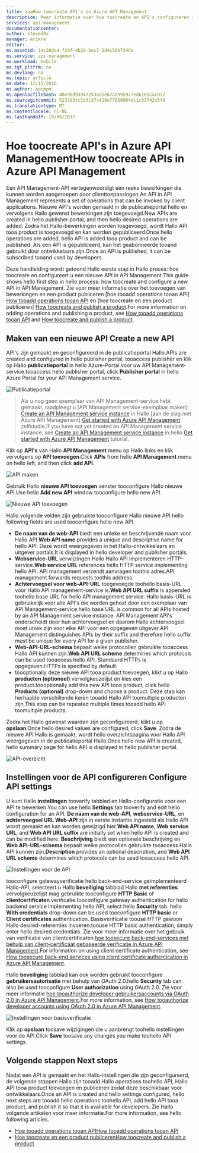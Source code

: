 ```yaml
---
title: aaaHow toocreate API's in Azure API Management
description: Meer informatie over hoe toocreate en API's configureren in Azure API Management.
services: api-management
documentationcenter: 
author: steved0x
manager: erikre
editor: 
ms.assetid: 14c20da4-f29f-4b28-bec7-3d4c50b734da
ms.service: api-management
ms.workload: mobile
ms.tgt_pltfrm: na
ms.devlang: na
ms.topic: article
ms.date: 12/15/2016
ms.author: apimpm
ms.openlocfilehash: 48ed8d93947253aa1e67ad995927ed6101cac072
ms.sourcegitcommit: 523283cc1b3c37c428e77850964dc1c33742c5f0
ms.translationtype: MT
ms.contentlocale: nl-NL
ms.lasthandoff: 10/06/2017
---
```

# <a name="how-toocreate-apis-in-azure-api-management"></a><span data-ttu-id="2ec18-103">Hoe toocreate API's in Azure API Management</span><span class="sxs-lookup"><span data-stu-id="2ec18-103">How toocreate APIs in Azure API Management</span></span>
<span data-ttu-id="2ec18-104">Een API Management-API vertegenwoordigt een reeks bewerkingen die kunnen worden aangeroepen door clienttoepassingen.</span><span class="sxs-lookup"><span data-stu-id="2ec18-104">An API in API Management represents a set of operations that can be invoked by client applications.</span></span> <span data-ttu-id="2ec18-105">Nieuwe API's worden gemaakt in de publicatieportal hello en vervolgens Hallo gewenst bewerkingen zijn toegevoegd.</span><span class="sxs-lookup"><span data-stu-id="2ec18-105">New APIs are created in hello publisher portal, and then hello desired operations are added.</span></span> <span data-ttu-id="2ec18-106">Zodra het Hallo-bewerkingen worden toegevoegd, wordt Hallo API tooa product is toegevoegd en kan worden gepubliceerd.</span><span class="sxs-lookup"><span data-stu-id="2ec18-106">Once hello operations are added, hello API is added tooa product and can be published.</span></span> <span data-ttu-id="2ec18-107">Als een API is gepubliceerd, kan het geabonneerde tooand gebruikt door ontwikkelaars zijn.</span><span class="sxs-lookup"><span data-stu-id="2ec18-107">Once an API is published, it can be subscribed tooand used by developers.</span></span>

<span data-ttu-id="2ec18-108">Deze handleiding wordt getoond Hallo eerste stap in Hallo proces: hoe toocreate en configureert u een nieuwe API in API Management.</span><span class="sxs-lookup"><span data-stu-id="2ec18-108">This guide shows hello first step in hello process: how toocreate and configure a new API in API Management.</span></span> <span data-ttu-id="2ec18-109">Zie voor meer informatie over het toevoegen van bewerkingen en een product publiceren [hoe tooadd operations tooan API] [ How tooadd operations tooan API] en [hoe toocreate en een product publiceren] [ How toocreate and publish a product].</span><span class="sxs-lookup"><span data-stu-id="2ec18-109">For more information on adding operations and publishing a product, see [How tooadd operations tooan API][How tooadd operations tooan API] and [How toocreate and publish a product][How toocreate and publish a product].</span></span>

## <span data-ttu-id="2ec18-110"><a name="create-new-api"></a>Maken van een nieuwe API</span><span class="sxs-lookup"><span data-stu-id="2ec18-110"><a name="create-new-api"> </a>Create a new API</span></span>
<span data-ttu-id="2ec18-111">API's zijn gemaakt en geconfigureerd in de publicatieportal Hallo.</span><span class="sxs-lookup"><span data-stu-id="2ec18-111">APIs are created and configured in hello publisher portal.</span></span> <span data-ttu-id="2ec18-112">tooaccess publisher en klik op Hallo **publicatieportal** in hello Azure-Portal voor uw API Management-service.</span><span class="sxs-lookup"><span data-stu-id="2ec18-112">tooaccess hello publisher portal, click **Publisher portal** in hello Azure Portal for your API Management service.</span></span>

![Publicatieportal][api-management-management-console]

> <span data-ttu-id="2ec18-114">Als u nog geen exemplaar van API Management-service hebt gemaakt, raadpleegt u [API Management service-exemplaar maken] [ Create an API Management service instance] in Hallo [aan de slag met Azure API Management] [ Get started with Azure API Management] zelfstudie.</span><span class="sxs-lookup"><span data-stu-id="2ec18-114">If you have not yet created an API Management service instance, see [Create an API Management service instance][Create an API Management service instance] in hello [Get started with Azure API Management][Get started with Azure API Management] tutorial.</span></span>
> 
> 

<span data-ttu-id="2ec18-115">Klik op **API's** van Hallo **API Management** menu op Hallo links en klik vervolgens op **API toevoegen**.</span><span class="sxs-lookup"><span data-stu-id="2ec18-115">Click **APIs** from hello **API Management** menu on hello left, and then click **add API**.</span></span>

![API maken][api-management-create-api]

<span data-ttu-id="2ec18-117">Gebruik Hallo **nieuwe API toevoegen** venster tooconfigure Hallo nieuwe API.</span><span class="sxs-lookup"><span data-stu-id="2ec18-117">Use hello **Add new API** window tooconfigure hello new API.</span></span>

![Nieuwe API toevoegen][api-management-add-new-api]

<span data-ttu-id="2ec18-119">Hallo volgende velden zijn gebruikte tooconfigure Hallo nieuwe API.</span><span class="sxs-lookup"><span data-stu-id="2ec18-119">hello following fields are used tooconfigure hello new API.</span></span>

* <span data-ttu-id="2ec18-120">**De naam van de web-API** biedt een unieke en beschrijvende naam voor Hallo API.</span><span class="sxs-lookup"><span data-stu-id="2ec18-120">**Web API name** provides a unique and descriptive name for hello API.</span></span> <span data-ttu-id="2ec18-121">Deze wordt weergegeven in het Hallo-ontwikkelaars en uitgever portals.</span><span class="sxs-lookup"><span data-stu-id="2ec18-121">It is displayed in hello developer and publisher portals.</span></span>
* <span data-ttu-id="2ec18-122">**Webservice-URL** verwijzingen Hallo Hallo API implementeren HTTP-service.</span><span class="sxs-lookup"><span data-stu-id="2ec18-122">**Web service URL** references hello HTTP service implementing hello API.</span></span> <span data-ttu-id="2ec18-123">API management verzendt aanvragen toothis adres.</span><span class="sxs-lookup"><span data-stu-id="2ec18-123">API management forwards requests toothis address.</span></span>
* <span data-ttu-id="2ec18-124">**Achtervoegsel voor web-API-URL** toegevoegde toohello basis-URL voor Hallo API management-service is.</span><span class="sxs-lookup"><span data-stu-id="2ec18-124">**Web API URL suffix** is appended toohello base URL for hello API management service.</span></span> <span data-ttu-id="2ec18-125">Hallo basis-URL is gebruikelijk voor alle API's die worden gehost door een exemplaar van API Management-service.</span><span class="sxs-lookup"><span data-stu-id="2ec18-125">hello base URL is common for all APIs hosted by an API Management service instance.</span></span> <span data-ttu-id="2ec18-126">API Management API's onderscheidt door hun achtervoegsel en daarom Hallo achtervoegsel moet uniek zijn voor elke API voor een opgegeven uitgever.</span><span class="sxs-lookup"><span data-stu-id="2ec18-126">API Management distinguishes APIs by their suffix and therefore hello suffix must be unique for every API for a given publisher.</span></span>
* <span data-ttu-id="2ec18-127">**Web-API-URL-schema** bepaalt welke protocollen gebruikte tooaccess Hallo API kunnen zijn.</span><span class="sxs-lookup"><span data-stu-id="2ec18-127">**Web API URL scheme** determines which protocols can be used tooaccess hello API.</span></span> <span data-ttu-id="2ec18-128">Standaard HTTPs is opgegeven.</span><span class="sxs-lookup"><span data-stu-id="2ec18-128">HTTPs is specified by default.</span></span>
* <span data-ttu-id="2ec18-129">toooptionally deze nieuwe API tooa product toevoegen, klikt u op Hallo **producten (optioneel)** vervolgkeuzelijst en kies een product.</span><span class="sxs-lookup"><span data-stu-id="2ec18-129">toooptionally add this new API tooa product, click hello **Products (optional)** drop-down and choose a product.</span></span> <span data-ttu-id="2ec18-130">Deze stap kan herhaalde verschillende keren tooadd Hallo API toomultiple producten zijn.</span><span class="sxs-lookup"><span data-stu-id="2ec18-130">This step can be repeated multiple times tooadd hello API toomultiple products.</span></span>

<span data-ttu-id="2ec18-131">Zodra het Hallo gewenst waarden zijn geconfigureerd, klikt u op **opslaan**.</span><span class="sxs-lookup"><span data-stu-id="2ec18-131">Once hello desired values are configured, click **Save**.</span></span> <span data-ttu-id="2ec18-132">Zodra de nieuwe API Hallo is gemaakt, wordt hello overzichtspagina voor Hallo API weergegeven in de publicatieportal Hallo.</span><span class="sxs-lookup"><span data-stu-id="2ec18-132">Once hello new API is created, hello summary page for hello API is displayed in hello publisher portal.</span></span>

![API-overzicht][api-management-api-summary]

## <span data-ttu-id="2ec18-134"><a name="configure-api-settings"></a>Instellingen voor de API configureren</span><span class="sxs-lookup"><span data-stu-id="2ec18-134"><a name="configure-api-settings"> </a>Configure API settings</span></span>
<span data-ttu-id="2ec18-135">U kunt Hallo **instellingen** tooverify tabblad en Hallo-configuratie voor een API te bewerken.</span><span class="sxs-lookup"><span data-stu-id="2ec18-135">You can use hello **Settings** tab tooverify and edit hello configuration for an API.</span></span> <span data-ttu-id="2ec18-136">**De naam van de web-API**, **webservice-URL**, en **achtervoegsel URL Web-API** zijn in eerste instantie ingesteld als Hallo API wordt gemaakt en kan worden gewijzigd hier.</span><span class="sxs-lookup"><span data-stu-id="2ec18-136">**Web API name**, **Web service URL**, and **Web API URL suffix** are initially set when hello API is created and can be modified here.</span></span> <span data-ttu-id="2ec18-137">**Beschrijving** biedt een optionele beschrijving en **Web API-URL-schema** bepaalt welke protocollen gebruikte tooaccess Hallo API kunnen zijn.</span><span class="sxs-lookup"><span data-stu-id="2ec18-137">**Description** provides an optional description, and **Web API URL scheme** determines which protocols can be used tooaccess hello API.</span></span>

![Instellingen voor de API][api-management-api-settings]

<span data-ttu-id="2ec18-139">tooconfigure gatewayverificatie hello back-end-service geïmplementeerd Hallo-API, selecteert u Hallo **beveiliging** tabblad Hallo **met referenties** vervolgkeuzelijst mag gebruikte tooconfigure **HTTP Basic** of **clientcertificaten** verificatie.</span><span class="sxs-lookup"><span data-stu-id="2ec18-139">tooconfigure gateway authentication for hello backend service implementing hello API, select hello **Security** tab. hello **With credentials** drop-down can be used tooconfigure **HTTP basic** or **Client certificates** authentication.</span></span> <span data-ttu-id="2ec18-140">Basisverificatie toouse HTTP gewoon Hallo desired-referenties invoeren.</span><span class="sxs-lookup"><span data-stu-id="2ec18-140">toouse HTTP basic authentication, simply enter hello desired credentials.</span></span> <span data-ttu-id="2ec18-141">Zie voor meer informatie over het gebruik van verificatie van clientcertificaten [hoe toosecure back-end-services met behulp van client-certificaat gebaseerde verificatie in Azure API Management][How toosecure back-end services using client certificate authentication in Azure API Management].</span><span class="sxs-lookup"><span data-stu-id="2ec18-141">For information on using client certificate authentication, see [How toosecure back-end services using client certificate authentication in Azure API Management][How toosecure back-end services using client certificate authentication in Azure API Management].</span></span>

<span data-ttu-id="2ec18-142">Hallo **beveiliging** tabblad kan ook worden gebruikt tooconfigure **gebruikersautorisatie** met behulp van OAuth 2.0.</span><span class="sxs-lookup"><span data-stu-id="2ec18-142">hello **Security** tab can also be used tooconfigure **User authorization** using OAuth 2.0.</span></span> <span data-ttu-id="2ec18-143">Zie voor meer informatie [hoe tooauthorize developer gebruikersaccounts via OAuth 2.0 in Azure API Management][How tooauthorize developer accounts using OAuth 2.0 in Azure API Management].</span><span class="sxs-lookup"><span data-stu-id="2ec18-143">For more information, see [How tooauthorize developer accounts using OAuth 2.0 in Azure API Management][How tooauthorize developer accounts using OAuth 2.0 in Azure API Management].</span></span>

![Instellingen voor basisverificatie][api-management-api-settings-credentials]

<span data-ttu-id="2ec18-145">Klik op **opslaan** toosave wijzigingen die u aanbrengt toohello instellingen voor de API.</span><span class="sxs-lookup"><span data-stu-id="2ec18-145">Click **Save** toosave any changes you make toohello API settings.</span></span>

## <span data-ttu-id="2ec18-146"><a name="next-steps"> </a>Volgende stappen</span><span class="sxs-lookup"><span data-stu-id="2ec18-146"><a name="next-steps"> </a>Next steps</span></span>
<span data-ttu-id="2ec18-147">Nadat een API is gemaakt en het Hallo-instellingen die zijn geconfigureerd, de volgende stappen Hallo zijn tooadd Hallo operations toohello API, Hallo API tooa product toevoegen en publiceren zodat deze beschikbaar voor ontwikkelaars.</span><span class="sxs-lookup"><span data-stu-id="2ec18-147">Once an API is created and hello settings configured, hello next steps are tooadd hello operations toohello API, add hello API tooa product, and publish it so that it is available for developers.</span></span> <span data-ttu-id="2ec18-148">Zie Hallo volgende artikelen voor meer informatie.</span><span class="sxs-lookup"><span data-stu-id="2ec18-148">For more information, see hello following articles.</span></span>

* <span data-ttu-id="2ec18-149">[Hoe tooadd operations tooan API][How tooadd operations tooan API]</span><span class="sxs-lookup"><span data-stu-id="2ec18-149">[How tooadd operations tooan API][How tooadd operations tooan API]</span></span>
* <span data-ttu-id="2ec18-150">[Hoe toocreate en een product publiceren][How toocreate and publish a product]</span><span class="sxs-lookup"><span data-stu-id="2ec18-150">[How toocreate and publish a product][How toocreate and publish a product]</span></span>

[api-management-create-api]: ./media/api-management-howto-create-apis/api-management-create-api.png
[api-management-management-console]: ./media/api-management-howto-create-apis/api-management-management-console.png
[api-management-add-new-api]: ./media/api-management-howto-create-apis/api-management-add-new-api.png
[api-management-api-settings]: ./media/api-management-howto-create-apis/api-management-api-settings.png
[api-management-api-settings-credentials]: ./media/api-management-howto-create-apis/api-management-api-settings-credentials.png
[api-management-api-summary]: ./media/api-management-howto-create-apis/api-management-api-summary.png
[api-management-echo-operations]: ./media/api-management-howto-create-apis/api-management-echo-operations.png

[What is an API?]: #what-is-api
[Create a new API]: #create-new-api
[Configure API settings]: #configure-api-settings
[Configure API operations]: #configure-api-operations
[Next steps]: #next-steps

[How tooadd operations tooan API]: api-management-howto-add-operations.md
[How toocreate and publish a product]: api-management-howto-add-products.md

[Get started with Azure API Management]: api-management-get-started.md
[Create an API Management service instance]: api-management-get-started.md#create-service-instance
[How toosecure back-end services using client certificate authentication in Azure API Management]: api-management-howto-mutual-certificates.md
[How tooauthorize developer accounts using OAuth 2.0 in Azure API Management]: api-management-howto-oauth2.md
